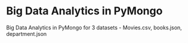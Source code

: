 # Big Data Analytics in PyMongo
Big Data Analytics in PyMongo for 3 datasets - Movies.csv, books.json, department.json
